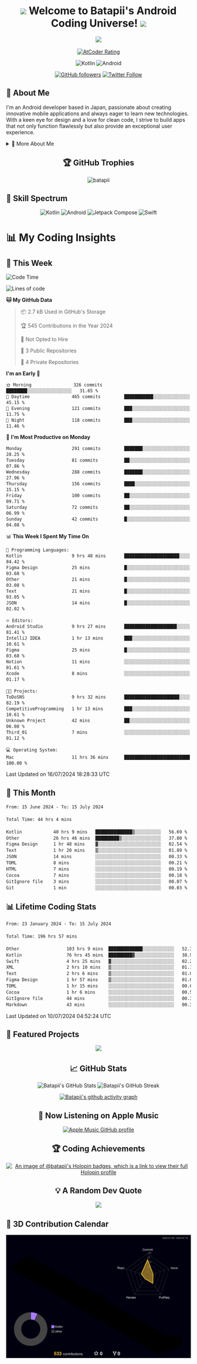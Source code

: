 <h1 align="center">
  <img src="https://media.giphy.com/media/hvRJCLFzcasrR4ia7z/giphy.gif" width="28">
  Welcome to Batapii's Android Coding Universe!
  <img src="https://media.giphy.com/media/hvRJCLFzcasrR4ia7z/giphy.gif" width="28">
</h1>

<p align="center">
  <img src="https://readme-typing-svg.herokuapp.com/?lines=Android+Developer+in+Japan;Always%20learning%20new%20things&font=Fira%20Code&center=true&width=440&height=45&color=f75c7e&vCenter=true&size=22">
</p>

<div align="center">
  
[![AtCoder Rating](https://img.shields.io/endpoint?url=https%3A%2F%2Fatcoder-badges.now.sh%2Fapi%2Fatcoder%2Fjson%2Fbatapii3939)](https://atcoder.jp/users/batapii3939)

![Kotlin](https://img.shields.io/badge/Kotlin-★☆☆☆☆☆☆☆☆☆-brightgreen)
![Android](https://img.shields.io/badge/Android-★☆☆☆☆☆☆☆☆☆-brightgreen)

  
[![GitHub followers](https://img.shields.io/github/followers/batapii?style=social)](https://github.com/batapii)
[![Twitter Follow](https://img.shields.io/twitter/follow/batapii?style=social)](https://twitter.com/batapii3939)

</div>

## 🚀 About Me
I'm an Android developer based in Japan, passionate about creating innovative mobile applications and always eager to learn new technologies. With a keen eye for design and a love for clean code, I strive to build apps that not only function flawlessly but also provide an exceptional user experience.

<details>
<summary>🌟 More About Me</summary>

- 🔭 I'm currently working on revolutionizing mobile productivity apps
- 🌱 I'm currently learning Kotlin Multiplatform and Jetpack Compose
- 👯 I'm looking to collaborate on open-source Android projects
- 💬 Ask me about Android development, Kotlin, and mobile UX design
- ⚡ Fun fact: I can solve a Rubik's cube in under 2 minutes!

</details>

<h2 align="center">🏆 GitHub Trophies</h2>
<p align="center">
  <img src="https://github-profile-trophy.vercel.app/?username=batapii&theme=nord&column=7&no-frame=true&no-bg=true&rank=SECRET,SSS,SS,S,AAA,AA,A,B,C,?" alt="batapii" />
</p>

## 🌈 Skill Spectrum

<div align="center">

![Kotlin](https://img.shields.io/badge/Kotlin-0095D5?style=for-the-badge&logo=kotlin&logoColor=white)
![Android](https://img.shields.io/badge/Android-3DDC84?style=for-the-badge&logo=android&logoColor=white)
![Jetpack Compose](https://img.shields.io/badge/Jetpack%20Compose-4285F4?style=for-the-badge&logo=jetpackcompose&logoColor=white)
![Swift](https://img.shields.io/badge/Swift-FA7343?style=for-the-badge&logo=swift&logoColor=white)

</div>


# 📊 My Coding Insights

## 📅 This Week
<!--START_SECTION:waka-week-->
![Code Time](http://img.shields.io/badge/Code%20Time-197%20hrs%2010%20mins-blue)

![Lines of code](https://img.shields.io/badge/From%20Hello%20World%20I%27ve%20Written-71.8%20thousand%20lines%20of%20code-blue)

**🐱 My GitHub Data** 

> 📦 2.7 kB Used in GitHub's Storage 
 > 
> 🏆 545 Contributions in the Year 2024
 > 
> 🚫 Not Opted to Hire
 > 
> 📜 3 Public Repositories 
 > 
> 🔑 4 Private Repositories 
 > 
**I'm an Early 🐤** 

```text
🌞 Morning                326 commits         ████████░░░░░░░░░░░░░░░░░   31.65 % 
🌆 Daytime                465 commits         ███████████░░░░░░░░░░░░░░   45.15 % 
🌃 Evening                121 commits         ███░░░░░░░░░░░░░░░░░░░░░░   11.75 % 
🌙 Night                  118 commits         ███░░░░░░░░░░░░░░░░░░░░░░   11.46 % 
```
📅 **I'm Most Productive on Monday** 

```text
Monday                   291 commits         ███████░░░░░░░░░░░░░░░░░░   28.25 % 
Tuesday                  81 commits          ██░░░░░░░░░░░░░░░░░░░░░░░   07.86 % 
Wednesday                288 commits         ███████░░░░░░░░░░░░░░░░░░   27.96 % 
Thursday                 156 commits         ████░░░░░░░░░░░░░░░░░░░░░   15.15 % 
Friday                   100 commits         ██░░░░░░░░░░░░░░░░░░░░░░░   09.71 % 
Saturday                 72 commits          ██░░░░░░░░░░░░░░░░░░░░░░░   06.99 % 
Sunday                   42 commits          █░░░░░░░░░░░░░░░░░░░░░░░░   04.08 % 
```


📊 **This Week I Spent My Time On** 

```text
💬 Programming Languages: 
Kotlin                   9 hrs 48 mins       █████████████████████░░░░   84.42 % 
Figma Design             25 mins             █░░░░░░░░░░░░░░░░░░░░░░░░   03.68 % 
Other                    21 mins             █░░░░░░░░░░░░░░░░░░░░░░░░   03.08 % 
Text                     21 mins             █░░░░░░░░░░░░░░░░░░░░░░░░   03.05 % 
JSON                     14 mins             █░░░░░░░░░░░░░░░░░░░░░░░░   02.02 % 

🔥 Editors: 
Android Studio           9 hrs 27 mins       ████████████████████░░░░░   81.41 % 
IntelliJ IDEA            1 hr 13 mins        ███░░░░░░░░░░░░░░░░░░░░░░   10.61 % 
Figma                    25 mins             █░░░░░░░░░░░░░░░░░░░░░░░░   03.68 % 
Notion                   11 mins             ░░░░░░░░░░░░░░░░░░░░░░░░░   01.61 % 
Xcode                    8 mins              ░░░░░░░░░░░░░░░░░░░░░░░░░   01.17 % 

🐱‍💻 Projects: 
ToDoSNS                  9 hrs 32 mins       █████████████████████░░░░   82.19 % 
CompetitiveProgramming   1 hr 13 mins        ███░░░░░░░░░░░░░░░░░░░░░░   10.61 % 
Unknown Project          42 mins             ██░░░░░░░░░░░░░░░░░░░░░░░   06.08 % 
Third_01                 7 mins              ░░░░░░░░░░░░░░░░░░░░░░░░░   01.12 % 

💻 Operating System: 
Mac                      11 hrs 36 mins      █████████████████████████   100.00 % 
```


 Last Updated on 16/07/2024 18:28:33 UTC
<!--END_SECTION:waka-week-->

## 📅 This Month
<!--START_SECTION:wakamonth-->

```txt
From: 15 June 2024 - To: 15 July 2024

Total Time: 44 hrs 4 mins

Kotlin            40 hrs 9 mins   ██████████████▒░░░░░░░░░░   56.69 %
Other             26 hrs 46 mins  █████████▒░░░░░░░░░░░░░░░   37.80 %
Figma Design      1 hr 48 mins    ▓░░░░░░░░░░░░░░░░░░░░░░░░   02.54 %
Text              1 hr 20 mins    ▒░░░░░░░░░░░░░░░░░░░░░░░░   01.89 %
JSON              14 mins         ░░░░░░░░░░░░░░░░░░░░░░░░░   00.33 %
TOML              8 mins          ░░░░░░░░░░░░░░░░░░░░░░░░░   00.21 %
HTML              7 mins          ░░░░░░░░░░░░░░░░░░░░░░░░░   00.19 %
Cocoa             7 mins          ░░░░░░░░░░░░░░░░░░░░░░░░░   00.18 %
GitIgnore file    3 mins          ░░░░░░░░░░░░░░░░░░░░░░░░░   00.07 %
Git               1 min           ░░░░░░░░░░░░░░░░░░░░░░░░░   00.03 %
```

<!--END_SECTION:wakamonth-->

## 📊 Lifetime Coding Stats

<!--START_SECTION:wakaalltime-->

```txt
From: 23 January 2024 - To: 15 July 2024

Total Time: 196 hrs 57 mins

Other                  103 hrs 9 mins  █████████████░░░░░░░░░░░░   52.37 %
Kotlin                 76 hrs 45 mins  █████████▓░░░░░░░░░░░░░░░   38.97 %
Swift                  4 hrs 25 mins   ▓░░░░░░░░░░░░░░░░░░░░░░░░   02.24 %
XML                    2 hrs 10 mins   ▒░░░░░░░░░░░░░░░░░░░░░░░░   01.11 %
Text                   2 hrs 6 mins    ▒░░░░░░░░░░░░░░░░░░░░░░░░   01.07 %
Figma Design           1 hr 57 mins    ▒░░░░░░░░░░░░░░░░░░░░░░░░   01.00 %
TOML                   1 hr 15 mins    ░░░░░░░░░░░░░░░░░░░░░░░░░   00.64 %
Cocoa                  1 hr 6 mins     ░░░░░░░░░░░░░░░░░░░░░░░░░   00.56 %
GitIgnore file         44 mins         ░░░░░░░░░░░░░░░░░░░░░░░░░   00.38 %
Markdown               43 mins         ░░░░░░░░░░░░░░░░░░░░░░░░░   00.37 %
```

<!--END_SECTION:wakaalltime-->

Last Updated on 10/07/2024 04:52:24 UTC

## 🌟 Featured Projects

<div align="center">
  <a href="https://github.com/batapii/ToDoSNS">
    <img src="https://github-readme-stats.vercel.app/api/pin/?username=batapii&repo=ToDoSNS&theme=radical" />
  </a>

## 📈 GitHub Stats

<div align="center">
  <img src="https://github-readme-stats.vercel.app/api?username=batapii&show_icons=true&theme=radical" alt="Batapii's GitHub Stats" />
  <img src="https://github-readme-streak-stats.herokuapp.com/?user=batapii&theme=radical" alt="Batapii's GitHub Streak" />
  
[![Batapii's github activity graph](https://github-readme-activity-graph.vercel.app/graph?username=batapii&theme=react-dark)](https://github.com/ashutosh00710/github-readme-activity-graph)
</div>

## 🎵 Now Listening on Apple Music

<div align="center">
  
[![Apple Music GitHub profile](https://music-profile.rayriffy.com/theme/dark.svg?uid=001005.6598667d2ffd4a10a4f429edd0ba24c4.1156)](https://github.com/rayriffy/apple-music-github-profile)

</div>


## 🏆 Coding Achievements

<div align="center">

[![An image of @batapii's Holopin badges, which is a link to view their full Holopin profile](https://holopin.me/batapii)](https://holopin.io/@batapii)

</div>

## 💡 A Random Dev Quote

<div align="center">

![](https://quotes-github-readme.vercel.app/api?type=horizontal&theme=radical)

</div>

</div>

## 🚀 3D Contribution Calendar

<div align="center">
  
![](./profile-3d-contrib/profile-night-rainbow.svg)

</div>
